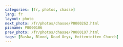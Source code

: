 ```yaml
---
categories: [fr, photos, chasse]
lang: fr
layout: photo
next_photo: /fr/photos/chasse/P0000262.html
picname: P0000106
prev_photo: /fr/photos/chasse/P0000107.html
tags: [Baska, Blood, Dead Oryx, Hottentotten Church]
---
```

